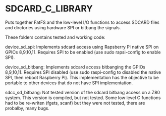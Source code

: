 # SDCARD_C_LIBRARY
Puts together FatFS and the low-level I/O functions to access SDCARD files and dirctories using hardware SPI or bitbang the signals.

These folders contains tested and working code:

device_sd_spi: Implements sdcard access using Rapsberry Pi native SPI on GPIOs 8,9,10,11. Requires SPI to be enabled (use sudo rapsi-config to enable SPI).

device_sd_bitbang: Implements sdcard access bitbanging the GPIOs 8,9,10,11. Requires SPI disabled (use sudo raspi-config to disabled the native SPI, then reboot Raspberry Pi). This implementation has the objective to be portable to other devices that do not have SPI implementation.

sdcc_sd_bitbang: Not tested version of the sdcard bitbang access on a Z80 system. This version is compiled, but not tested. Some low level C functions had to be re-writen (fgets, scanf) but they were not tested, there are probalby, many bugs.